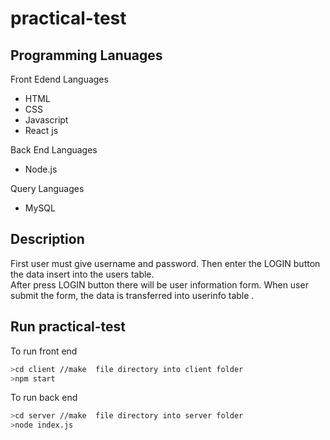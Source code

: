 # practical-test
## Programming Lanuages
<p>Front Edend Languages</p>
<ul>
<li>HTML</li>
<li>CSS</li>
<li>Javascript</li>
<li>React js</li>
</ul>

<p>Back End Languages</p>
<ul>
<li>Node.js</li>
</ul>

<p>Query Languages</p>
<ul>
<li>MySQL</li>
</ul>

## Description
<p>
First user must give username and password. Then enter the LOGIN button the data insert into the users table. <br/>
After press LOGIN button there will be user information form. When user submit the form, the data is transferred into userinfo table . <br/>
</p>

## Run practical-test
<p>To run front end</p>

```bash
>cd client //make  file directory into client folder
>npm start
```

<p>To run back end</p>

```bash
>cd server //make  file directory into server folder
>node index.js
```


